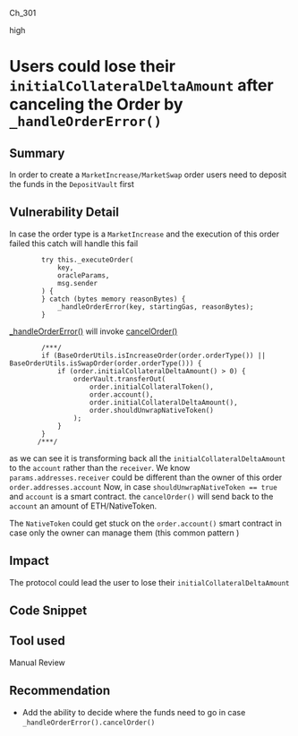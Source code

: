 Ch_301

high

# Users could lose their `initialCollateralDeltaAmount` after canceling the Order by `_handleOrderError()`

## Summary
In order to create a `MarketIncrease/MarketSwap` order users need to deposit the funds in the `DepositVault` first

## Vulnerability Detail
In case the order type is a `MarketIncrease` and the execution of this order failed this catch will handle this fail 
```solidity
        try this._executeOrder(
            key,
            oracleParams,
            msg.sender
        ) {
        } catch (bytes memory reasonBytes) {
            _handleOrderError(key, startingGas, reasonBytes);
        }
```
[_handleOrderError()](https://github.com/sherlock-audit/2023-04-gmx/blob/main/gmx-synthetics/contracts/exchange/OrderHandler.sol#L272-L287) will invoke [cancelOrder()](https://github.com/sherlock-audit/2023-04-gmx/blob/main/gmx-synthetics/contracts/order/OrderUtils.sol#L219-L241)
```solidity
        /***/
        if (BaseOrderUtils.isIncreaseOrder(order.orderType()) || BaseOrderUtils.isSwapOrder(order.orderType())) {
            if (order.initialCollateralDeltaAmount() > 0) {
                orderVault.transferOut(
                    order.initialCollateralToken(),
                    order.account(),
                    order.initialCollateralDeltaAmount(),
                    order.shouldUnwrapNativeToken()
                );
            }
        }
       /***/
```
as we can see it is transforming back all the `initialCollateralDeltaAmount` to the `account` rather than the `receiver`.
We know `params.addresses.receiver` could be different than the owner of this order `order.addresses.account`
Now, in case `shouldUnwrapNativeToken == true` and `account` is a smart contract. the `cancelOrder()` will send back to the `account` an amount of ETH/NativeToken.

The `NativeToken` could get stuck on the `order.account()` smart contract in case only the  owner can manage them (this common pattern ) 

## Impact
The protocol could lead the user to lose their `initialCollateralDeltaAmount`

## Code Snippet

## Tool used

Manual Review

## Recommendation
- Add the ability to decide where the funds need to go in case `_handleOrderError().cancelOrder()`